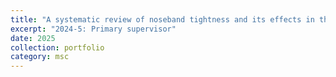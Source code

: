 ```yaml
---
title: "A systematic review of noseband tightness and its effects in the horse"
excerpt: "2024-5: Primary supervisor"
date: 2025
collection: portfolio
category: msc
---
```

 
